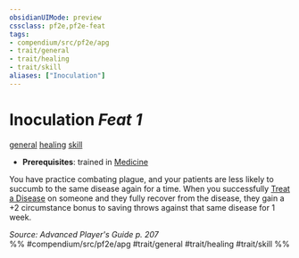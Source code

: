 ```yaml
---
obsidianUIMode: preview
cssclass: pf2e,pf2e-feat
tags:
- compendium/src/pf2e/apg
- trait/general
- trait/healing
- trait/skill
aliases: ["Inoculation"]
---
```

# Inoculation  *Feat 1*  
[general](rules/traits/general.md "General Feat Trait")  [healing](rules/traits/healing.md "Healing Effect Trait")  [skill](rules/traits/skill.md "Skill Feat Trait")  

- **Prerequisites**: trained in [Medicine](compendium/skills.md#Medicine)

You have practice combating plague, and your patients are less likely to succumb to the same disease again for a time. When you successfully [Treat a Disease](rules/actions/treat-disease.md) on someone and they fully recover from the disease, they gain a +2 circumstance bonus to saving throws against that same disease for 1 week.

*Source: Advanced Player's Guide p. 207*  
%% #compendium/src/pf2e/apg #trait/general #trait/healing #trait/skill %%